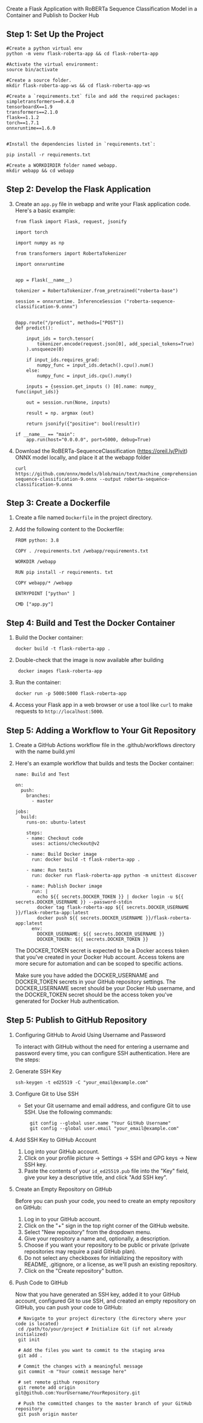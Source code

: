 Create a Flask Application with RoBERTa Sequence Classification Model in a Container and Publish to Docker Hub

## Step 1: Set Up the Project

    #Create a python virtual env 
    python -m venv flask-roberta-app && cd flask-roberta-app
    
    #Activate the virtual environment:
    source bin/activate
    
    #Create a source folder.
    mkdir flask-roberta-app-ws && cd flask-roberta-app-ws

    #Create a `requirements.txt` file and add the required packages:
    simpletransformers==0.4.0
    tensorboardX==1.9
    transformers==2.1.0
    flask==1.1.2
    torch==1.7.1
    onnxruntime==1.6.0


    #Install the dependencies listed in `requirements.txt`:

    pip install -r requirements.txt
    
    #Create a WORKDIRDIR folder named webapp. 
    mkdir webapp && cd webapp
    

## Step 2: Develop the Flask Application

    
3.  Create an `app.py` file in webapp and write your Flask application code. Here's a basic example:
    

        from flask import Flask, request, jsonify 
        
        import torch
        
        import numpy as np 
        
        from transformers import RobertaTokenizer 
        
        import onnxruntime
        
        
        app = Flask(__name__)
        
        tokenizer = RobertaTokenizer.from_pretrained("roberta-base")
        
        session = onnxruntime. InferenceSession ("roberta-sequence-classification-9.onnx")
        
        
        @app.route("/predict", methods=["POST"]) 
        def predict():
        
            input_ids = torch.tensor(
                tokenizer.encode(request.json[0], add_special_tokens=True)
            ).unsqueeze(0)
    
            if input_ids.requires_grad:
                numpy_func = input_ids.detach().cpu().num()
            else:
                numpy_func = input_ids.cpu().numy()    
                
            inputs = {session.get_inputs () [0].name: numpy_ func(input_ids)}
            
            out = session.run(None, inputs)
            
            result = np. argmax (out)
            
            return jsonify({"positive": bool(result)r)
    
        if __name__ == "main":
            app.run(host="0.0.0.0", port=5000, debug=True)
            
   
4.  Download the RoBERTa-SequenceClassification (https://oreil.ly/Pjvit) ONNX model locally, and place it at the webapp folder

        curl https://github.com/onnx/models/blob/main/text/machine_comprehension/roberta/model/roberta-sequence-classification-9.onnx --output roberta-sequence-classification-9.onnx

        
    

## Step 3: Create a Dockerfile

1.  Create a file named `Dockerfile` in the project directory.
    
2.  Add the following content to the Dockerfile:

        FROM python: 3.8
        
        COPY . /requirements.txt /webapp/requirements.txt
        
        WORKDIR /webapp
        
        RUN pip install -r requirements. txt
        
        COPY webapp/* /webapp
        
        ENTRYPOINT ["python" ]
        
        CMD ["app.py"]
    

## Step 4: Build and Test the Docker Container

1.  Build the Docker container:
    
        docker build -t flask-roberta-app .

2. Double-check that the image is now available after building
    
        docker images flask-roberta-app    

3.  Run the container:
    
        docker run -p 5000:5000 flask-roberta-app
    
4.  Access your Flask app in a web browser or use a tool like `curl` to make requests to `http://localhost:5000`.
    

## Step 5: Adding a Workflow to Your Git Repository

1.  Create a GitHub Actions workflow file in the .github/workflows directory with the name build.yml
    
2.  Here's an example workflow that builds and tests the Docker container:
  

        name: Build and Test
        
        on:
          push:
            branches:
              - master
        
        jobs:
          build:
            runs-on: ubuntu-latest
        
            steps:
            - name: Checkout code
              uses: actions/checkout@v2
        
            - name: Build Docker image
              run: docker build -t flask-roberta-app .
        
            - name: Run tests
              run: docker run flask-roberta-app python -m unittest discover
        
            - name: Publish Docker image
              run: |
                echo ${{ secrets.DOCKER_TOKEN }} | docker login -u ${{ secrets.DOCKER_USERNAME }} --password-stdin
                docker tag flask-roberta-app ${{ secrets.DOCKER_USERNAME }}/flask-roberta-app:latest
                docker push ${{ secrets.DOCKER_USERNAME }}/flask-roberta-app:latest
              env:
                DOCKER_USERNAME: ${{ secrets.DOCKER_USERNAME }}
                DOCKER_TOKEN: ${{ secrets.DOCKER_TOKEN }}

    The DOCKER_TOKEN secret is expected to be a Docker access token that you've created in your Docker Hub account. Access tokens are more secure for automation and can be scoped to specific actions.

    Make sure you have added the DOCKER_USERNAME and DOCKER_TOKEN secrets in your GitHub repository settings. The DOCKER_USERNAME secret should be your Docker Hub username, and the DOCKER_TOKEN secret should be the access token you've generated for Docker Hub authentication.

## Step 5: Publish to GitHub Repository

1. Configuring GitHub to Avoid Using Username and Password

    To interact with GitHub without the need for entering a username and password every time, you can configure SSH authentication. Here are the steps:

2. Generate SSH Key
    
    `ssh-keygen -t ed25519 -C "your_email@example.com"` 
   
3. Configure Git to Use SSH

    - Set your Git username and email address, and configure Git to use SSH. Use the following commands:

            git config --global user.name "Your GitHub Username"
            git config --global user.email "your_email@example.com"

4. Add SSH Key to GitHub Account

    1.  Log into your GitHub account.
    2.  Click on your profile picture → Settings → SSH and GPG keys → New SSH key.
    3.  Paste the contents of your `id_ed25519.pub` file into the "Key" field, give your key a descriptive title, and click "Add SSH key".


5. Create an Empty Repository on GitHub    

    Before you can push your code, you need to create an empty repository on GitHub:

    1. Log in to your GitHub account.
    2. Click on the "+" sign in the top right corner of the GitHub website.
    3. Select "New repository" from the dropdown menu.
    4. Give your repository a name and, optionally, a description.
    5. Choose if you want your repository to be public or private (private repositories may require a paid GitHub plan).
    6. Do not select any checkboxes for initializing the repository with README, .gitignore, or a license, as we'll push an existing repository.
    7. Click on the "Create repository" button.

6. Push Code to GitHub

    Now that you have generated an SSH key, added it to your GitHub account, configured Git to use SSH, and created an empty repository on GitHub, you can push your code to GitHub:

        # Navigate to your project directory (the directory where your code is located) 
        cd /path/to/your/project # Initialize Git (if not already initialized) 
        git init
        
        # Add the files you want to commit to the staging area 
        git add . 
        
        # Commit the changes with a meaningful message 
        git commit -m "Your commit message here" 
        
        # set remote github repository
        git remote add origin git@github.com:YourUsername/YourRepository.git
        
        # Push the committed changes to the master branch of your GitHub repository 
        git push origin master

